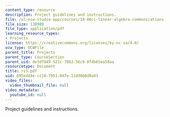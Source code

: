 ```yaml
---
content_type: resource
description: Project guidelines and instructions.
file: /ol-ocw-studio-app/courses/18-06ci-linear-algebra-communications-intensive-spring-2004/695e4d4ecc107951047e11dd860d0a03_rs5.pdf
file_size: 130980
file_type: application/pdf
learning_resource_types:
- Projects
license: https://creativecommons.org/licenses/by-nc-sa/4.0/
ocw_type: OCWFile
parent_title: Projects
parent_type: CourseSection
parent_uid: de3df049-521c-7063-56c9-8fdb65ea58aa
resourcetype: Document
title: rs5.pdf
uid: 695e4d4e-cc10-7951-047e-11dd860d0a03
video_files:
  video_thumbnail_file: null
video_metadata:
  youtube_id: null
---
```

Project guidelines and instructions.